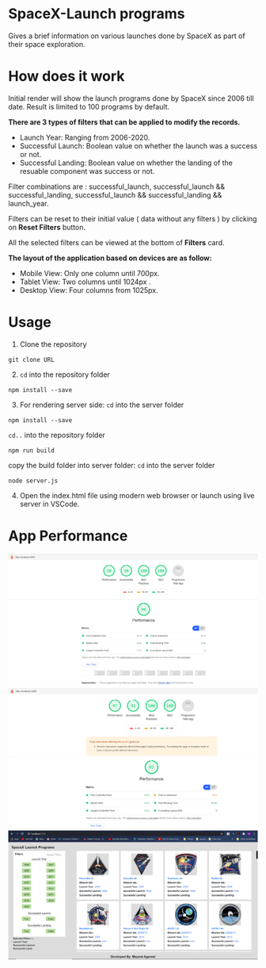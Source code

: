 # SpaceX-Launch programs
Gives a brief information on various launches done by SpaceX as part of their space exploration.

# How does it work
Initial render will show the launch programs done by SpaceX since 2006 till date. Result is limited to 100 programs by default.

**There are 3 types of filters that can be applied to modify the records.**

- Launch Year: Ranging from 2006-2020.
- Successful Launch: Boolean value on whether the launch was a success or not.
- Successful Landing: Boolean value on whether the landing of the resuable component was success or not.

Filter combinations are : successful_launch, successful_launch && successful_landing, successful_launch && successful_landing && launch_year.

Filters can be reset to their initial value ( data without any filters ) by clicking on **Reset Filters** button.

All the selected filters can be viewed at the bottom of **Filters** card.

**The layout of the application based on devices are as follow:**

- Mobile View: Only one column until 700px.
- Tablet View: Two columns until 1024px .
- Desktop View: Four columns from 1025px.


# Usage
1. Clone the repository
```shell
git clone URL
```
2. `cd` into the repository folder
```shell
npm install --save
```

3. For rendering server side: 
`cd` into the server folder
```shell
npm install --save
```
`cd..` into the repository folder
```shell
npm run build
```
copy the build folder into server folder: 
`cd` into the server folder
```shell
node server.js
```

4. Open the index.html file using modern web browser or launch using live server in VSCode.

# App Performance
![Desktop App Performance](https://github.com/22mayank/SpaceX-Launch-Programs/blob/master/src/images/Desktop-Analysis.png)
![Mobile App Performance](https://github.com/22mayank/SpaceX-Launch-Programs/blob/master/src/images/Mobile-Analysis.png)
![Desktop App Performance](https://github.com/22mayank/SpaceX-Launch-Programs/blob/master/src/images/SpaceX.png)
